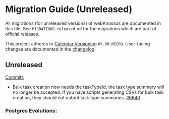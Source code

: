# Migration Guide (Unreleased)
All migrations (for unreleased versions) of webKnossos are documented in this file.
See `MIGRATIONS.released.md` for the migrations which are part of official releases.

This project adheres to [Calendar Versioning](http://calver.org/) `0Y.0M.MICRO`.
User-facing changes are documented in the [changelog](CHANGELOG.released.md).

## Unreleased
[Commits](https://github.com/scalableminds/webknossos/compare/22.12.0...HEAD)

- Bulk task creation now needs the taskTypeId, the task type summary will no longer be accepted. If you have scripts generating CSVs for bulk task creation, they should not output task type summaries. [#6640](https://github.com/scalableminds/webknossos/pull/6640)

### Postgres Evolutions:
